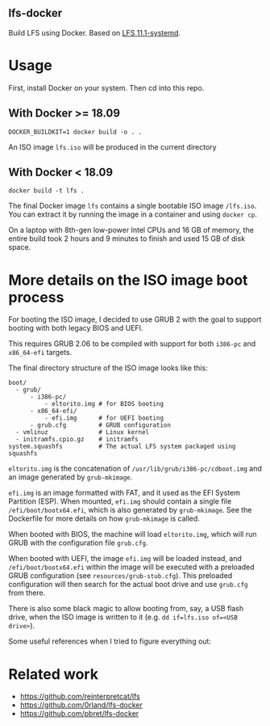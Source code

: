 lfs-docker
---

Build LFS using Docker. Based on [LFS 11.1-systemd](https://www.linuxfromscratch.org/lfs/view/11.1-systemd).

# Usage

First, install Docker on your system. Then cd into this repo.

## With Docker >= 18.09
```
DOCKER_BUILDKIT=1 docker build -o . .
```
An ISO image `lfs.iso` will be produced in the current directory

## With Docker < 18.09
```
docker build -t lfs .
```

The final Docker image `lfs` contains a single bootable ISO image `/lfs.iso`.
You can extract it by running the image in a container and using `docker cp`.

On a laptop with 8th-gen low-power Intel CPUs and 16 GB of memory,
the entire build took 2 hours and 9 minutes to finish and used 15 GB of disk space.

# More details on the ISO image boot process

For booting the ISO image, I decided to use GRUB 2 with the
goal to support booting with both legacy BIOS and UEFI.

This requires GRUB 2.06 to be compiled with support for both `i386-pc` and `x86_64-efi` targets.

The final directory structure of the ISO image looks like this:
```
boot/
  - grub/
      - i386-pc/
          - eltorito.img # for BIOS booting
      - x86_64-efi/
          - efi.img      # for UEFI booting
      - grub.cfg         # GRUB configuration
  - vmlinuz              # Linux kernel
  - initramfs.cpio.gz    # initramfs
system.squashfs          # The actual LFS system packaged using squashfs
```

`eltorito.img` is the concatenation of `/usr/lib/grub/i386-pc/cdboot.img` and an image generated by `grub-mkimage`.

`efi.img` is an image formatted with FAT, and it used as the EFI System Partition (ESP).
When mounted, `efi.img` should contain a single file `/efi/boot/bootx64.efi`,
which is also generated by `grub-mkimage`.
See the Dockerfile for more details on how `grub-mkimage` is called.

When booted with BIOS, the machine will load `eltorito.img`,
which will run GRUB with the configuration file `grub.cfg`.

When booted with UEFI, the image `efi.img` will be loaded instead, and `/efi/boot/bootx64.efi`
within the image will be executed with a preloaded GRUB configuration (see `resources/grub-stub.cfg`).
This preloaded configuration will then search for the actual boot drive and use `grub.cfg` from there.

There is also some black magic to allow booting from, say, a USB flash drive, when the ISO image is written to it (e.g. `dd if=lfs.iso of=<USB drive>`).

Some useful references when I tried to figure everything out:

# Related work

- https://github.com/reinterpretcat/lfs
- https://github.com/0rland/lfs-docker
- https://github.com/pbret/lfs-docker
